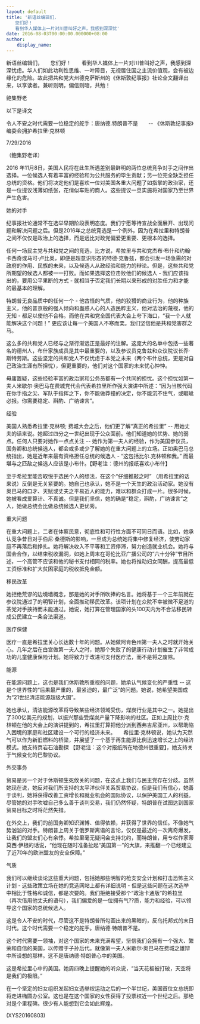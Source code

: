```yaml
---
layout: default
title: '新语丝编辑们，
　　您们好！
　　看到华人媒体上一片对川普叫好之声，我感到深深忧'
date: 2016-08-03T00:00:00.000000+08:00
author:
    display_name: 
---
```


新语丝编辑们，　　您们好！　　看到华人媒体上一片对川普叫好之声，我感到深深忧虑。华人们如此功利性思维、一叶障目，无视居住国之主流价值观，会有被边缘化的危险。故此把共和党大州德克萨斯州的《休斯敦纪事报》社论全文翻译出来，以享读者。兼听则明，偏信则暗，共勉！

鲍集野老

以下是译文

令人不安之时代需要一位稳定的舵手：唐纳德.特朗普不是　　-- 《休斯敦纪事报》编委会拥护希拉里·克林顿

7/29/2016

（鲍集野老译）

2016 年11月8日，美国人民将在此生所遇差别最鲜明的两位总统竞争对手之间作出选择。一位候选人有着丰富的经验和为公共服务的毕生贡献；另一位完全缺乏担任总统的资格。他们将决定他们是喜欢一位对美国各重大问题了如指掌的政治家，还是一位提议浅薄如纸张，花俏似车贴的商人。这些提议一旦实施将对国家乃至世界产生危害。

她的对手

纪事报社论通常不在选举早期阶段表明态度。我们宁愿等待宣战全面展开、出现问题和解决问题之后。但是2016年之总统竞选是一个例外，因为在希拉里和特朗普之间不仅仅是政治上的选择，而是远比对政党偏爱更重要、更根本的选择。

任何一场民主党与共和党之间的竞选，比方说，希拉里与共和党杰布·布什和约翰·卡西奇或马可·卢比奥，即便是超意识形态的特德·克鲁兹，都会引发一场急需的对政府的作用、民族的未来，以及候选人从政经验和能力的辩论。但是，这些共和党所期望的候选人都被一一打败。而如果选择这位击败他们的候选人 - 我们应该指出的，要用公平果断的方式 - 就相当于否定我们长期以来形成的对胜任力和才能的最基本的理解。

特朗普无良品质中的任何一个 - 他古怪的气质，他的狡猾的商业行为，他的种族主义，他的普京般的强人倾向和蛊惑人心的人造民粹主义，他对法治的蔑视，他的无知 - 都足以使他不合格。而他在共和党全国代表大会上夸下海口，“我一个人就能解决这个问题！” 更应该让每一个美国人不寒而栗。我们坚信他是共和党害群之马。

这么多的共和党人已经与之渐行渐远正是最好的注解。这庞大的名单中包括一些著名的德州人，布什家族成员是其中最重要的，以及参议员克鲁兹和众议院议长乔·斯特劳斯。这些坚定的共和党人不仅忧虑于本党之未来（两个布什总统，更是对自己政治生涯有所担忧），但更重要的，他们对这个国家的未来忧心忡忡。

毋庸置疑，这些经验丰富的政治家和公务员都有一个共同的担忧。这个担忧如第一夫人米歇尔·奥巴马在费城党代会代表希拉里所作强大演讲中所述：“因为当核代码在你手指之尖、军队于指挥之下，你不能做莽撞的决定，你不能沉不住气，或睚眦必报。你需要稳定、斟酌、广纳谏言”。

经验

美国人熟悉希拉里·克林顿; 费城大会之后，他们更了解“真正的希拉里” -- 用她丈夫的话来说。她超过四分之一世纪出现于公众面前。他们知道她的优势、她的弱点。任何人只要对她作一点点关注 -- 她作为第一夫人的经验，作为美国参议员，国务卿和总统候选人，都会或多或少了解她的在重大问题上的立场。正如奥巴马总统指出，她是近年来最有资格担任总统的候选人 - “这包括比尔.克林顿和我。” 而最堪与之匹敌之候选人应该是小布什。【野老注：德州的报纸喜欢小布什】

至于希拉里能否取悦于选民个人的想法，在这个“仔细推敲之时” （用希拉里的话来说）反倒是无关紧要的。她自己也承认，她不是一个天生的政治活动家。她没有奥巴马的口才、天赋或丈夫之平易近人的能力，难以和群众打成一片。很多时候，她被看成爱算计、不真诚。但是我们坚信，她的确是“稳定，斟酌，广纳谏言”之人，她做总统会比做总统候选人更优秀。

重大问题

在重大问题上，二者在体察民意，彻底性和可行性方面不可同日而语。比如，她承认竞争昔日对手伯尼·桑德斯的影响，一旦成为总统她将集中修复经济，使劳动家庭不再落后和挣扎。她将解决收入不平等和工资停滞，努力创造就业机会。她将与国会合作，以结束税收漏洞，如她上周末在哥伦比亚广播公司的“六十分钟”节目所述，一个高管不应该和他的秘书支付相同的税率。她也将推动妇女同酬，提高最低工资标准和扩大贫困家庭的税收抵免金额。

移民改革

她拒绝荒谬的边境墙概念，那是她的对手所吹捧的名言。她将基于一个三年前就在参议院通过了的明智计划，全面推动移民改革。该项计划在众院不幸被微不足道的茶党对手挟持而未能通过。她说，她打算在管理国家的头100天内为不合法移民转成公民建立一条合法渠道。

医疗保健

医疗一直是希拉里关心长达数十年的问题。从她做阿肯色州第一夫人之时就开始关心。几年之后在白宫做第一夫人之时，她那个失败了的健康行动计划催生了非常成功的儿童健康保险计划。她将致力于改进可支付医疗法，而不是将之废除。

能源

在能源问题上，这也是我们休斯敦所重视的问题，她承认气候变化的严重性 -- 这是个世界性的“后果最严重的，最紧迫的，最广泛”的问题。她说，她希望美国成为“21世纪清洁能源超级大国”。

她也承认，清洁能源改革将导致某些经济领域受伤，煤炭行业是其中之一。她提出了300亿美元的规划，以振兴那些受煤炭产量下降影响的社区。正如上周比尔·克林顿在他的大会上的演讲提到的，希拉里打算把他分派到西弗吉尼亚州，以帮助陷入困境的家庭和社区建设一个可行的经济未来。　　希拉里·克林顿说，她认为天然气可以作为新旧燃料的桥梁，并展望了一个基于再生能源比例迅速增长之上的经济模式。她支持页岩石油勘探 【野老注：这个对报纸所在地德州很重要】，她支持关于气候变化的巴黎协议。

外交事务

贸易是另一个对于休斯顿生死攸关的问题，在这点上我们与民主党存在分歧。虽然她现在说，她反对我们所支持的太平洋伙伴关系贸易协议，但是我们有信心，她善于谈判，她将获得改善工资增长和就业机会的国际协议，以保护美国工人的利益。尽管她的对手吹嘘自己多么善于谈判交易，我们仍然怀疑，特朗普在试图达到国家贸易目标之时将茫然失措。

在外交上，我们的前国务卿知识渊博、值得依赖，并获得了世界的信任。不像她气势汹汹的对手。特朗普上周关于俄罗斯离谱的言论，仅仅是最近的一次离奇爆发，让我们的盟友们心有余悸。希拉里毫无疑问会支持北约，而特朗普，用专栏作家蒂莫西·伊根的话说，“他现在随时准备扯起“美国第一”的大旗，来推翻一个已经建立了近70年的欧洲盟友的安全保障。”

气质

我们可以继续谈论这些重大问题，包括她那些明智的枪支安全计划和打击恐怖主义计划 - 这些政策立场在她的竞选网站上都有详细说明 - 但是这些问题在这次选举中相比于性格和诚信，都是次要的。我们拒绝接受那个“政治卡通版”的希拉里 （再次借用他丈夫的语句），我们偏爱的是一位拥有气??质，能力和经验，可以领导这个国家的总统候选人。

这是令人不安的时代，尽管这不是特朗普所勾画出来的黑暗的，反乌托邦式的末日时代。这个时代需要一个稳定的舵手。唐纳德·特朗普不是。

这个时代需要一领袖，对这个国家的未来充满希望，坚信我们会拥有一个强大、繁荣和自信的美国，以传赠于子孙后代。就像第一夫人米歇尔·奥巴马在费城之雄辩中所设想的那样。这不是唐纳德·特朗普心中的美国。

这是希拉里心中的美国。她周四晚上提醒她的听众说，“当天花板被打破，天空将是我们的极限。”

在一个坚定的妇女组织发起妇女选举权运动之后的一个半世纪，美国首位女总统即将走进椭圆办公室。这也是在这个国家的女性获得了投票权近一个世纪之后。那绝对是个里程碑。很少有人能想到它会如此辉煌。

(XYS20160803)

